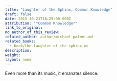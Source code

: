 ```yaml
---
title: "Laughter of the Sphinx, Common Knowledge"
draft: false
date: 2015-10-21T18:25:00.000Z
attribution: "*Common Knowledge*"
link_to_original:
nd_author_of_this_review:
related_author: author/michael-palmer.md
related_books:
  - book/the-laughter-of-the-sphinx.md
description:
weight:
layout: none
---
```

Even more than its music, it emanates silence.

